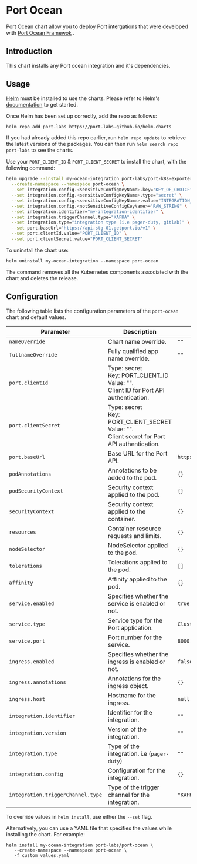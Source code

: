 # Port Ocean

Port Ocean chart allow you to deploy Port intergations that were developed with [Port Ocean Framewok](https://github.com/port-labs/port-ocean.git) .

## Introduction

This chart installs any Port ocean integration and it's dependencies.

## Usage

[Helm](https://helm.sh) must be installed to use the charts.  Please refer to
Helm's [documentation](https://helm.sh/docs) to get started.

Once Helm has been set up correctly, add the repo as follows:

```bash showLineNumbers
helm repo add port-labs https://port-labs.github.io/helm-charts
```

If you had already added this repo earlier, run `helm repo update` to retrieve
the latest versions of the packages.  You can then run `helm search repo
port-labs` to see the charts.

Use your `PORT_CLIENT_ID` & `PORT_CLIENT_SECRET` to install the chart, with the following command:

```bash showLineNumbers
helm upgrade --install my-ocean-integration port-labs/port-k8s-exporter \
  --create-namespace --namespace port-ocean \
  --set integration.config.<sensitiveConfigKeyName>.key="KEY_OF_CHOICE" \
  --set integration.config.<sensitiveConfigKeyName>.type="secret" \
  --set integration.config.<sensitiveConfigKeyName>.value="INTEGRATION_SECRET" \
  --set integration.config.<notSensitiveConfigKeyName>="RAW_STRING" \
  --set integration.identifier="my-integration-identifier" \
  --set integration.triggerChannel.type="KAFKA" \
  --set integration.type="integration type (i.e pager-duty, gitlab)" \
  --set port.baseUrl="https://api.stg-01.getport.io/v1" \
  --set port.clientId.value="PORT_CLIENT_ID" \
  --set port.clientSecret.value="PORT_CLIENT_SECRET"
```

To uninstall the chart use:

    helm uninstall my-ocean-integration --namespace port-ocean

The command removes all the Kubernetes components associated with the chart and deletes the release.


## Configuration

The following table lists the configuration parameters of the `port-ocean` chart and default values.

| Parameter                             | Description                                                                                          | Default                               |
|---------------------------------------|------------------------------------------------------------------------------------------------------|---------------------------------------|
| `nameOverride`                        | Chart name override.                                                                                 | `""`                                  |
| `fullnameOverride`                    | Fully qualified app name override.                                                                   | `""`                                  |
| `port.clientId`                       | Type: secret<br>Key: PORT_CLIENT_ID<br>Value: "".<br>Client ID for Port API authentication.          |                                       |
| `port.clientSecret`                   | Type: secret<br>Key: PORT_CLIENT_SECRET<br>Value: "".<br>Client secret for Port API authentication.  |                                       |
| `port.baseUrl`                        | Base URL for the Port API.                                                                           | `https://api.getport.io/v1`           |
| `podAnnotations`                      | Annotations to be added to the pod.                                                                  | `{}`                                  |
| `podSecurityContext`                  | Security context applied to the pod.                                                                 | `{}`                                  |
| `securityContext`                     | Security context applied to the container.                                                           | `{}`                                  |
| `resources`                           | Container resource requests and limits.                                                              | `{}`                                  |
| `nodeSelector`                        | NodeSelector applied to the pod.                                                                     | `{}`                                  |
| `tolerations`                         | Tolerations applied to the pod.                                                                      | `[]`                                  |
| `affinity`                            | Affinity applied to the pod.                                                                         | `{}`                                  |
| `service.enabled`                     | Specifies whether the service is enabled or not.                                                     | `true`                                |
| `service.type`                        | Service type for the Port application.                                                               | `ClusterIP`                           |
| `service.port`                        | Port number for the service.                                                                         | `8000`                                |
| `ingress.enabled`                     | Specifies whether the ingress is enabled or not.                                                     | `false`                               |
| `ingress.annotations`                 | Annotations for the ingress object.                                                                  | `{}`                                  |
| `ingress.host`                        | Hostname for the ingress.                                                                            | `null`                                |
| `integration.identifier`              | Identifier for the integration.                                                                      | `""`                                  |
| `integration.version`                 | Version of the integration.                                                                          | `""`                                  |
| `integration.type`                    | Type of the integration. i.e (`pager-duty`)                                                                            | `""`                                  |
| `integration.config`                  | Configuration for the integration.                                                                    | `{}`                                  |
| `integration.triggerChannel.type`     | Type of the trigger channel for the integration.                                                     | `"KAFKA"`                             |

To override values in `helm install`, use either the `--set` flag.

Alternatively, you can use a YAML file that specifies the values while installing the chart. For example:

    helm install my-ocean-integration port-labs/port-ocean \
       --create-namespace --namespace port-ocean \
       -f custom_values.yaml